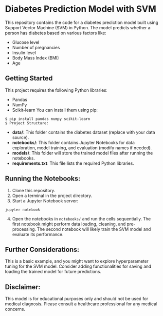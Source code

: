 # Diabetes Prediction Model with SVM
This repository contains the code for a diabetes prediction model built using Support Vector Machine (SVM) in Python. The model predicts whether a person has diabetes based on various factors like:

* Glucose level
* Number of pregnancies
* Insulin level
* Body Mass Index (BMI)
* Age
## Getting Started

This project requires the following Python libraries:

* Pandas
* NumPy
* Scikit-learn
You can install them using pip:
```
$ pip install pandas numpy scikit-learn
$ Project Structure:
```
* **data/**: This folder contains the diabetes dataset (replace with your data source).
* **notebooks/**: This folder contains Jupyter Notebooks for data exploration, model training, and evaluation (modify names if needed).
* **models/**: This folder will store the trained model files after running the notebooks.
* **requirements.txt**: This file lists the required Python libraries.
## Running the Notebooks:

1. Clone this repository.
2. Open a terminal in the project directory.
3. Start a Jupyter Notebook server:
```
jupyter notebook
```
4. Open the notebooks in `notebooks/` and run the cells sequentially.
The first notebook might perform data loading, cleaning, and pre-processing.
The second notebook will likely train the SVM model and evaluate its performance.
## Further Considerations:

This is a basic example, and you might want to explore hyperparameter tuning for the SVM model.
Consider adding functionalities for saving and loading the trained model for future predictions.
## Disclaimer:

This model is for educational purposes only and should not be used for medical diagnosis. Please consult a healthcare professional for any medical concerns.